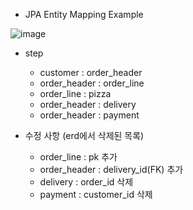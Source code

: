 - JPA Entity Mapping Example

![image](https://github.com/AngryPig123/AngryPig123.github.io/assets/86225268/b0dba12e-c725-40e9-bd11-ac834e4ede37)

- step
    - customer : order_header
    - order_header : order_line
    - order_line : pizza
    - order_header : delivery
    - order_header : payment

- 수정 사항 (erd에서 삭제된 목록)
  - order_line : pk 추가
  - order_header : delivery_id(FK) 추가
  - delivery : order_id 삭제
  - payment : customer_id 삭제